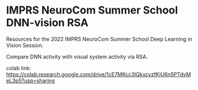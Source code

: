 # IMPRS NeuroCom Summer School DNN-vision RSA

Resources for the 2022 IMPRS NeuroCom Summer School Deep Learning in Vision Session. 

Compare DNN activity with visual system activity via RSA.

colab link:  https://colab.research.google.com/drive/1cE7MKcc3lQkxcvzfKjU6n5PTdvMeL3p5?usp=sharing
